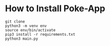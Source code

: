 # How to Install Poke-App

```
git clone
python3 -m venv env
source env/bin/activate
pip3 install -r requirements.txt
python3 main.py
```